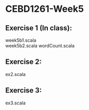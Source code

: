 # CEBD1261-Week5

## Exercise 1 (In class):
week5b1.scala	
week5b2.scala
wordCount.scala

## Exercise 2:
ex2.scala

## Exercise 3:
ex3.scala	
